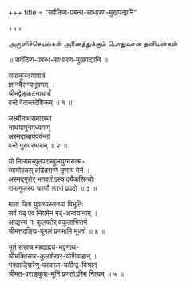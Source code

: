 +++
title = "सर्वदिव्य-प्रबन्ध-साधारण-मुखपद्यानि"

+++

அருளிச்செயல்கள் அனைத்துக்கும் பொதுவான தனியன்கள்   

॥ सर्वदिव्य-प्रबन्ध-साधारण-मुखपद्यानि ॥   

रामानुजदयापात्रं  
ज्ञानवैराग्यभूषणम् ।  
श्रीमद्वेङ्कटनाथार्यं  
वन्दे वेदान्तदेशिकम् ॥ १ ॥   

लक्ष्मीनाथसमारम्भां  
नाथयामुनमध्यमाम्  
अस्मदाचार्यपर्यन्तां  
वन्दे गुरुपरम्पराम् ॥ २ ॥   

यो नित्यमच्युतपदाम्बुजयुग्मरुक्म-   
व्यामोहतस् तदितराणि तृणाय मेने ।   
अस्मद्गुरोर् भगवतोऽस्य दयैकसिन्धोः   
रामानुजस्य चरणौ शरणं प्रपद्ये ॥ ३ ॥   

माता पिता युवतयस्तनया विभूतिः   
सर्वं यद् एव नियमेन मद्-अन्वयानाम् ।   
आद्यस्य नः कुलपतेर् वकुलाभिरामं   
श्रीमत्तदङ्घ्रि-युगलं प्रणमामि मूर्ध्ना ॥ ४ ॥   

भूतं सरश्च महदाह्वय-भट्टनाथ-   
श्रीभक्तिसार-कुलशेखर-योगिवाहान् ।   
भक्ताङ्घ्रिरेणु-परकाल-यतीन्द्र-मिश्रान्   
श्रीमत्-पराङ्कुश-मुनिं प्रणतोऽस्मि नित्यम् ॥ ५ ॥   


